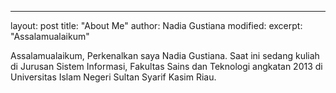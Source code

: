 ---
layout: post
title: "About Me"
author: Nadia Gustiana
modified:
excerpt: "Assalamualaikum"

Assalamualaikum, Perkenalkan saya Nadia Gustiana. Saat ini sedang kuliah di Jurusan Sistem Informasi, Fakultas Sains dan Teknologi angkatan 2013 di Universitas Islam Negeri Sultan Syarif Kasim Riau.
